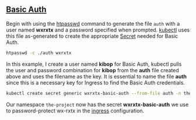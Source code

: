 ## [Basic Auth]

Begin with using the [htpasswd] command to generate the file `auth` with a user named **wxrxtx** and a password specified when prompted. [kubectl] uses this file as-generated to create the appropriate [Secret] needed for Basic Auth.

```bash
htpasswd -c ./auth wxrxtx
```

In this example, I create a user named **kibop** for Basic Auth, kubectl pulls the user and password combination for **kibop** from the **auth** file created above and uses the filename as the key. It is essential to name the file **auth** since this is a necessary key for Ingress to find the Basic Auth credentials.

```bash
kubectl create secret generic wxrxtx-basic-auth --from-file auth -n the-project
```

Our namespace `the-project` now has the secret **wxrxtx-basic-auth** we use to password-protect wx-rxtx in the [ingress] configuration.

[Secret]:https://kubernetes.io/docs/concepts/configuration/secret/
[htpasswd]:https://httpd.apache.org/docs/2.4/programs/htpasswd.html
[kubectl]:https://kubernetes.io/docs/reference/kubectl/cheatsheet/
[Ingress]:https://mk.imti.co/web-cluster-ingress/
[Basic Auth]: https://mk.imti.co/kubernetes-ingress-basic-auth/
